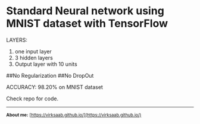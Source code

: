 # Standard Neural network using MNIST dataset with TensorFlow

LAYERS:
1. one input layer
2. 3 hidden layers
3. Output layer with 10 units

##No Regularization
##No DropOut

ACCURACY: 98.20% on MNIST dataset

Check repo for code.


---
<sup>**About me:** [https://virksaab.github.io/](https://virksaab.github.io/)</sup>
